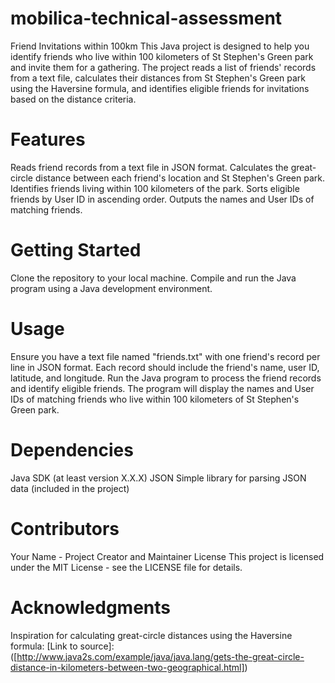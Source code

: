 # mobilica-technical-assessment

Friend Invitations within 100km
This Java project is designed to help you identify friends who live within 100 kilometers of St Stephen's Green park and invite them for a gathering. The project reads a list of friends' records from a text file, calculates their distances from St Stephen's Green park using the Haversine formula, and identifies eligible friends for invitations based on the distance criteria.

# Features
Reads friend records from a text file in JSON format.
Calculates the great-circle distance between each friend's location and St Stephen's Green park.
Identifies friends living within 100 kilometers of the park.
Sorts eligible friends by User ID in ascending order.
Outputs the names and User IDs of matching friends.

# Getting Started
Clone the repository to your local machine.
Compile and run the Java program using a Java development environment.

# Usage
Ensure you have a text file named "friends.txt" with one friend's record per line in JSON format. Each record should include the friend's name, user ID, latitude, and longitude.
Run the Java program to process the friend records and identify eligible friends.
The program will display the names and User IDs of matching friends who live within 100 kilometers of St Stephen's Green park.

# Dependencies
Java SDK (at least version X.X.X)
JSON Simple library for parsing JSON data (included in the project)

# Contributors
Your Name - Project Creator and Maintainer
License
This project is licensed under the MIT License - see the LICENSE file for details.

# Acknowledgments
Inspiration for calculating great-circle distances using the Haversine formula: 
[Link to source]: ([http://www.java2s.com/example/java/java.lang/gets-the-great-circle-distance-in-kilometers-between-two-geographical.html])
